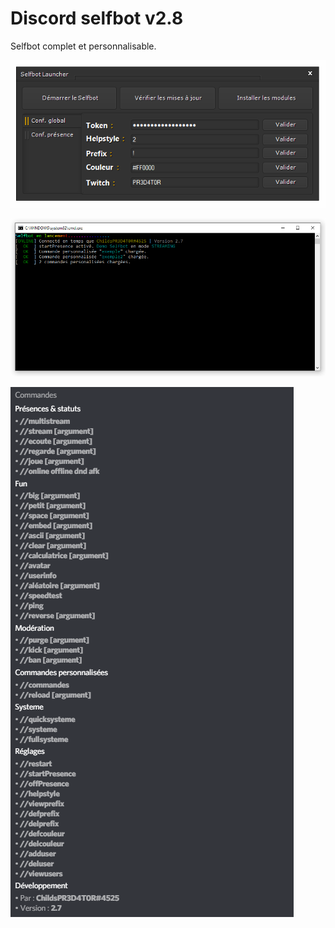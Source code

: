 # Discord selfbot v2.8
Selfbot complet et personnalisable.

![Launcher-image](https://github.com/aqwa/-/blob/master/Launcher-image.png)

![Console-image.png](https://github.com/aqwa/-/blob/master/Console-image.png)

![Help-image.png](https://github.com/aqwa/-/blob/master/Help-image.png)
